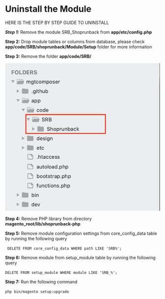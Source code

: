 # Uninstall the Module


HERE IS THE STEP BY STEP GUIDE TO UNINSTALL

***Step 1:*** Remove the module SRB_Shoprunback from **app/etc/config.php**

**Step 2:** Drop module tables or columns from database, please check **app/code/SRB/shoprunback/Module/Setup** folder for more information

**Step 3:** Remove the folder **app/code/SRB/**

![image](images/magento2/uninstall.png)

**Step 4:** Remove PHP library from directory **magento_root/lib/shoprunback-php**

**Step 5:** Remove module configuration settings from core_config_data table by running the following query

``` DELETE FROM core_config_data WHERE path LIKE 'SRB%';```

**Step 6:** Remove module from setup_module table by running the following query

``` DELETE FROM setup_module WHERE module LIKE 'SRB_%'; ```

**Step 7:** Run the following command 

``` php bin/magento setup:upgrade ```
